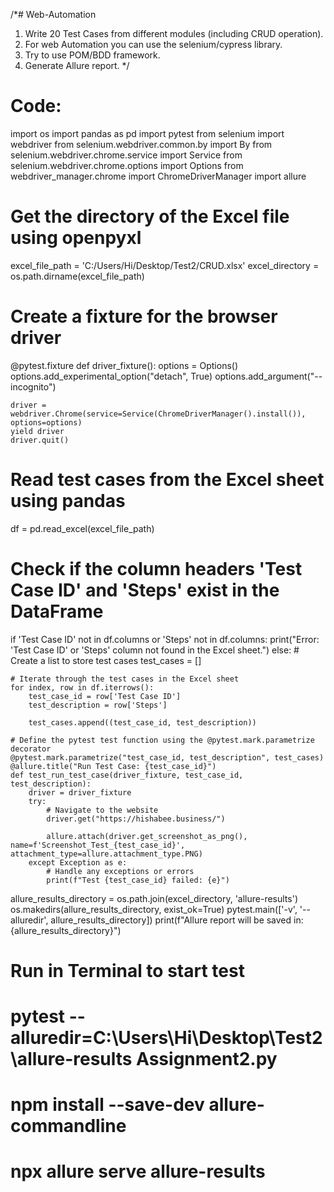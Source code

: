 /*# Web-Automation
1. Write 20 Test Cases from different modules (including CRUD operation).
2. For web Automation you can use the selenium/cypress library.
3. Try to use POM/BDD framework.
4. Generate Allure report. */

# Code:
import os
import pandas as pd
import pytest
from selenium import webdriver
from selenium.webdriver.common.by import By
from selenium.webdriver.chrome.service import Service
from selenium.webdriver.chrome.options import Options
from webdriver_manager.chrome import ChromeDriverManager
import allure

# Get the directory of the Excel file using openpyxl
excel_file_path = 'C:/Users/Hi/Desktop/Test2/CRUD.xlsx'
excel_directory = os.path.dirname(excel_file_path)

# Create a fixture for the browser driver
@pytest.fixture
def driver_fixture():
    options = Options()
    options.add_experimental_option("detach", True)
    options.add_argument("--incognito")

    driver = webdriver.Chrome(service=Service(ChromeDriverManager().install()), options=options)
    yield driver
    driver.quit()

# Read test cases from the Excel sheet using pandas
df = pd.read_excel(excel_file_path)

# Check if the column headers 'Test Case ID' and 'Steps' exist in the DataFrame
if 'Test Case ID' not in df.columns or 'Steps' not in df.columns:
    print("Error: 'Test Case ID' or 'Steps' column not found in the Excel sheet.")
else:
    # Create a list to store test cases
    test_cases = []

    # Iterate through the test cases in the Excel sheet
    for index, row in df.iterrows():
        test_case_id = row['Test Case ID']
        test_description = row['Steps']

        test_cases.append((test_case_id, test_description))

    # Define the pytest test function using the @pytest.mark.parametrize decorator
    @pytest.mark.parametrize("test_case_id, test_description", test_cases)
    @allure.title("Run Test Case: {test_case_id}")
    def test_run_test_case(driver_fixture, test_case_id, test_description):
        driver = driver_fixture
        try:
            # Navigate to the website
            driver.get("https://hishabee.business/")

            allure.attach(driver.get_screenshot_as_png(), name=f'Screenshot_Test_{test_case_id}', attachment_type=allure.attachment_type.PNG)
        except Exception as e:
            # Handle any exceptions or errors
            print(f"Test {test_case_id} failed: {e}")

allure_results_directory = os.path.join(excel_directory, 'allure-results')
os.makedirs(allure_results_directory, exist_ok=True)
pytest.main(['-v', '--alluredir', allure_results_directory])
print(f"Allure report will be saved in: {allure_results_directory}")

# Run in Terminal to start test
# pytest --alluredir=C:\Users\Hi\Desktop\Test2\allure-results Assignment2.py
# npm install --save-dev allure-commandline
# npx allure serve allure-results

